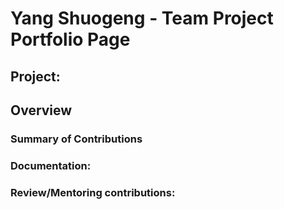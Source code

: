 # Yang Shuogeng - Team Project Portfolio Page

## Project: 

## Overview

### Summary of Contributions

### Documentation:

### Review/Mentoring contributions: